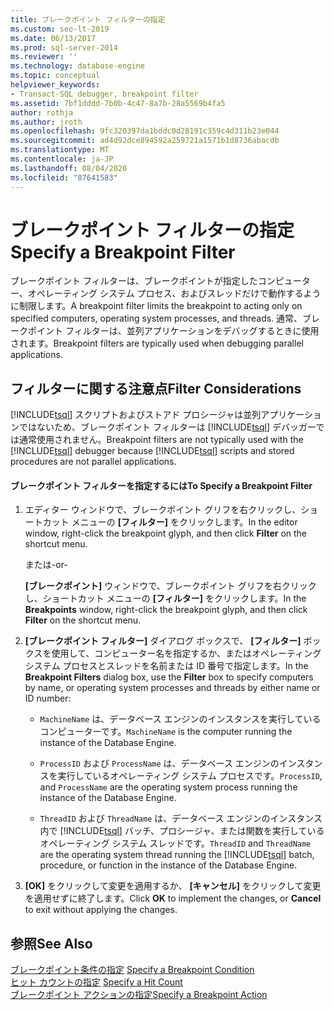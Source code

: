 ```yaml
---
title: ブレークポイント フィルターの指定
ms.custom: seo-lt-2019
ms.date: 06/13/2017
ms.prod: sql-server-2014
ms.reviewer: ''
ms.technology: database-engine
ms.topic: conceptual
helpviewer_keywords:
- Transact-SQL debugger, breakpoint filter
ms.assetid: 7bf1dddd-7b0b-4c47-8a7b-28a5569b4fa5
author: rothja
ms.author: jroth
ms.openlocfilehash: 9fc320397da1bddc0d28191c359c4d311b23e044
ms.sourcegitcommit: ad4d92dce894592a259721a1571b1d8736abacdb
ms.translationtype: MT
ms.contentlocale: ja-JP
ms.lasthandoff: 08/04/2020
ms.locfileid: "87641583"
---
```

# <a name="specify-a-breakpoint-filter"></a><span data-ttu-id="b8355-102">ブレークポイント フィルターの指定</span><span class="sxs-lookup"><span data-stu-id="b8355-102">Specify a Breakpoint Filter</span></span>
  <span data-ttu-id="b8355-103">ブレークポイント フィルターは、ブレークポイントが指定したコンピューター、オペレーティング システム プロセス、およびスレッドだけで動作するように制限します。</span><span class="sxs-lookup"><span data-stu-id="b8355-103">A breakpoint filter limits the breakpoint to acting only on specified computers, operating system processes, and threads.</span></span> <span data-ttu-id="b8355-104">通常、ブレークポイント フィルターは、並列アプリケーションをデバッグするときに使用されます。</span><span class="sxs-lookup"><span data-stu-id="b8355-104">Breakpoint filters are typically used when debugging parallel applications.</span></span>  
  
##  <a name="filter-considerations"></a><a name="BKMK_ActionConsiderations"></a> <span data-ttu-id="b8355-105">フィルターに関する注意点</span><span class="sxs-lookup"><span data-stu-id="b8355-105">Filter Considerations</span></span>  
 <span data-ttu-id="b8355-106">[!INCLUDE[tsql](../../includes/tsql-md.md)] スクリプトおよびストアド プロシージャは並列アプリケーションではないため、ブレークポイント フィルターは [!INCLUDE[tsql](../../includes/tsql-md.md)] デバッガーでは通常使用されません。</span><span class="sxs-lookup"><span data-stu-id="b8355-106">Breakpoint filters are not typically used with the [!INCLUDE[tsql](../../includes/tsql-md.md)] debugger because [!INCLUDE[tsql](../../includes/tsql-md.md)] scripts and stored procedures are not parallel applications.</span></span>  
  
#### <a name="to-specify-a-breakpoint-filter"></a><span data-ttu-id="b8355-107">ブレークポイント フィルターを指定するには</span><span class="sxs-lookup"><span data-stu-id="b8355-107">To Specify a Breakpoint Filter</span></span>  
  
1.  <span data-ttu-id="b8355-108">エディター ウィンドウで、ブレークポイント グリフを右クリックし、ショートカット メニューの **[フィルター]** をクリックします。</span><span class="sxs-lookup"><span data-stu-id="b8355-108">In the editor window, right-click the breakpoint glyph, and then click **Filter** on the shortcut menu.</span></span>  
  
     <span data-ttu-id="b8355-109">または</span><span class="sxs-lookup"><span data-stu-id="b8355-109">-or-</span></span>  
  
     <span data-ttu-id="b8355-110">**[ブレークポイント]** ウィンドウで、ブレークポイント グリフを右クリックし、ショートカット メニューの **[フィルター]** をクリックします。</span><span class="sxs-lookup"><span data-stu-id="b8355-110">In the **Breakpoints** window, right-click the breakpoint glyph, and then click **Filter** on the shortcut menu.</span></span>  
  
2.  <span data-ttu-id="b8355-111">**[ブレークポイント フィルター]** ダイアログ ボックスで、 **[フィルター]** ボックスを使用して、コンピューター名を指定するか、またはオペレーティング システム プロセスとスレッドを名前または ID 番号で指定します。</span><span class="sxs-lookup"><span data-stu-id="b8355-111">In the **Breakpoint Filters** dialog box, use the **Filter** box to specify computers by name, or operating system processes and threads by either name or ID number:</span></span>  
  
    -   <span data-ttu-id="b8355-112">`MachineName` は、データベース エンジンのインスタンスを実行しているコンピューターです。</span><span class="sxs-lookup"><span data-stu-id="b8355-112">`MachineName` is the computer running the instance of the Database Engine.</span></span>  
  
    -   <span data-ttu-id="b8355-113">`ProcessID` および `ProcessName` は、データベース エンジンのインスタンスを実行しているオペレーティング システム プロセスです。</span><span class="sxs-lookup"><span data-stu-id="b8355-113">`ProcessID`, and `ProcessName` are the operating system process running the instance of the Database Engine.</span></span>  
  
    -   <span data-ttu-id="b8355-114">`ThreadID` および `ThreadName` は、データベース エンジンのインスタンス内で [!INCLUDE[tsql](../../includes/tsql-md.md)] バッチ、プロシージャ、または関数を実行しているオペレーティング システム スレッドです。</span><span class="sxs-lookup"><span data-stu-id="b8355-114">`ThreadID` and `ThreadName` are the operating system thread running the [!INCLUDE[tsql](../../includes/tsql-md.md)] batch, procedure, or function in the instance of the Database Engine.</span></span>  
  
3.  <span data-ttu-id="b8355-115">**[OK]** をクリックして変更を適用するか、 **[キャンセル]** をクリックして変更を適用せずに終了します。</span><span class="sxs-lookup"><span data-stu-id="b8355-115">Click **OK** to implement the changes, or **Cancel** to exit without applying the changes.</span></span>  
  
## <a name="see-also"></a><span data-ttu-id="b8355-116">参照</span><span class="sxs-lookup"><span data-stu-id="b8355-116">See Also</span></span>  
 <span data-ttu-id="b8355-117">[ブレークポイント条件の指定](specify-a-breakpoint-condition.md) </span><span class="sxs-lookup"><span data-stu-id="b8355-117">[Specify a Breakpoint Condition](specify-a-breakpoint-condition.md) </span></span>  
 <span data-ttu-id="b8355-118">[ヒット カウントの指定](specify-a-hit-count.md) </span><span class="sxs-lookup"><span data-stu-id="b8355-118">[Specify a Hit Count](specify-a-hit-count.md) </span></span>  
 [<span data-ttu-id="b8355-119">ブレークポイント アクションの指定</span><span class="sxs-lookup"><span data-stu-id="b8355-119">Specify a Breakpoint Action</span></span>](specify-a-breakpoint-action.md)  
